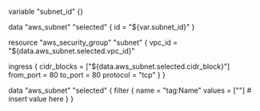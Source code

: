 variable "subnet_id" {}

data "aws_subnet" "selected" {
  id = "${var.subnet_id}"
}

resource "aws_security_group" "subnet" {
  vpc_id = "${data.aws_subnet.selected.vpc_id}"

  ingress {
    cidr_blocks = ["${data.aws_subnet.selected.cidr_block}"]
    from_port   = 80
    to_port     = 80
    protocol    = "tcp"
  }
}

data "aws_subnet" "selected" {
  filter {
    name   = "tag:Name"
    values = [""]       # insert value here
  }
}
